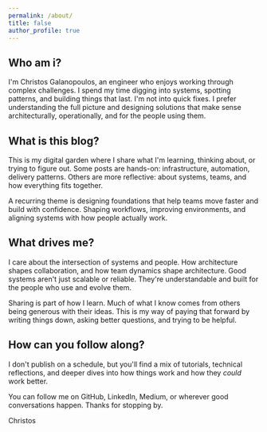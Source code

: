 ```yaml
---
permalink: /about/
title: false
author_profile: true
---
```


## Who am i?

I'm Christos Galanopoulos, an engineer who enjoys working through complex challenges. I spend my time digging into systems, spotting patterns, and building things that last. I'm not into quick fixes. I prefer understanding the full picture and designing solutions that make sense architecturally, operationally, and for the people using them.

## What is this blog?

This is my digital garden where I share what I'm learning, thinking about, or trying to figure out. Some posts are hands-on: infrastructure, automation, delivery patterns. Others are more reflective: about systems, teams, and how everything fits together.

A recurring theme is designing foundations that help teams move faster and build with confidence. Shaping workflows, improving environments, and aligning systems with how people actually work.

## What drives me?

I care about the intersection of systems and people. How architecture shapes collaboration, and how team dynamics shape architecture. Good systems aren't just scalable or reliable. They're understandable and built for the people who use and evolve them.

Sharing is part of how I learn. Much of what I know comes from others being generous with their ideas. This is my way of paying that forward by writing things down, asking better questions, and trying to be helpful.

## How can you follow along?

I don't publish on a schedule, but you'll find a mix of tutorials, technical reflections, and deeper dives into how things work and how they *could* work better.

You can follow me on GitHub, LinkedIn, Medium, or wherever good conversations happen. Thanks for stopping by.

Christos
